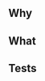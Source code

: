 ## Why

<!-- explaining why the change had to be implemented  -->

## What

<!-- providing the exact scope of the change -->

## Tests

<!-- description on how the change was tested (both manual and automated) for reviewers to find edge cases more easily -->
<!-- cosider to add links to app.signalfx
before changes:
after changes:
 -->

